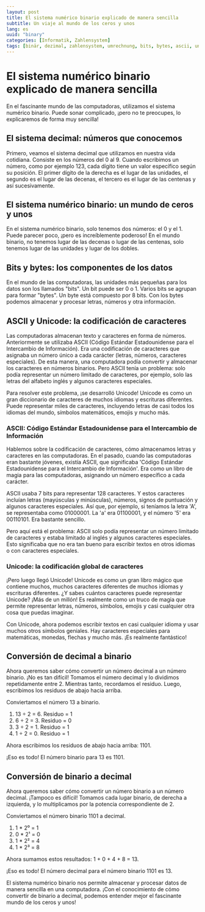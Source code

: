 ```yaml
---
layout: post
title: El sistema numérico binario explicado de manera sencilla
subtitle: Un viaje al mundo de los ceros y unos
lang: es
uuid: "binary"
categories: [Informatik, Zahlensystem]
tags: [binär, dezimal, zahlensystem, umrechnung, bits, bytes, ascii, unicode]
---
```


# El sistema numérico binario explicado de manera sencilla
En el fascinante mundo de las computadoras, utilizamos el sistema numérico binario. Puede sonar complicado, ¡pero no te preocupes, lo explicaremos de forma muy sencilla!

## El sistema decimal: números que conocemos
Primero, veamos el sistema decimal que utilizamos en nuestra vida cotidiana. Consiste en los números del 0 al 9. Cuando escribimos un número, como por ejemplo 123, cada dígito tiene un valor específico según su posición. El primer dígito de la derecha es el lugar de las unidades, el segundo es el lugar de las decenas, el tercero es el lugar de las centenas y así sucesivamente.

## El sistema numérico binario: un mundo de ceros y unos
En el sistema numérico binario, solo tenemos dos números: el 0 y el 1. Puede parecer poco, ¡pero es increíblemente poderoso! En el mundo binario, no tenemos lugar de las decenas o lugar de las centenas, solo tenemos lugar de las unidades y lugar de los dobles.

## Bits y bytes: los componentes de los datos
En el mundo de las computadoras, las unidades más pequeñas para los datos son los llamados "bits". Un bit puede ser 0 o 1. Varios bits se agrupan para formar "bytes". Un byte está compuesto por 8 bits. Con los bytes podemos almacenar y procesar letras, números y otra información.

## ASCII y Unicode: la codificación de caracteres
Las computadoras almacenan texto y caracteres en forma de números. Anteriormente se utilizaba ASCII (Código Estándar Estadounidense para el Intercambio de Información). Era una codificación de caracteres que asignaba un número único a cada carácter (letras, números, caracteres especiales). De esta manera, una computadora podía convertir y almacenar los caracteres en números binarios. Pero ASCII tenía un problema: solo podía representar un número limitado de caracteres, por ejemplo, solo las letras del alfabeto inglés y algunos caracteres especiales.

Para resolver este problema, ¡se desarrolló Unicode! Unicode es como un gran diccionario de caracteres de muchos idiomas y escrituras diferentes. Puede representar miles de caracteres, incluyendo letras de casi todos los idiomas del mundo, símbolos matemáticos, emojis y mucho más.

### ASCII: Código Estándar Estadounidense para el Intercambio de Información
Hablemos sobre la codificación de caracteres, cómo almacenamos letras y caracteres en las computadoras. En el pasado, cuando las computadoras eran bastante jóvenes, existía ASCII, que significaba 'Código Estándar Estadounidense para el Intercambio de Información'. Era como un libro de magia para las computadoras, asignando un número específico a cada carácter.

ASCII usaba 7 bits para representar 128 caracteres. Y estos caracteres incluían letras (mayúsculas y minúsculas), números, signos de puntuación y algunos caracteres especiales. Así que, por ejemplo, si teníamos la letra 'A', se representaba como 01000001. La 'a' era 01100001, y el número '5' era 00110101. Era bastante sencillo.

Pero aquí está el problema: ASCII solo podía representar un número limitado de caracteres y estaba limitado al inglés y algunos caracteres especiales. Esto significaba que no era tan bueno para escribir textos en otros idiomas o con caracteres especiales.

### Unicode: la codificación global de caracteres
¡Pero luego llegó Unicode! Unicode es como un gran libro mágico que contiene muchos, muchos caracteres diferentes de muchos idiomas y escrituras diferentes. ¿Y sabes cuántos caracteres puede representar Unicode? ¡Más de un millón! Es realmente como un truco de magia que permite representar letras, números, símbolos, emojis y casi cualquier otra cosa que puedas imaginar.

Con Unicode, ahora podemos escribir textos en casi cualquier idioma y usar muchos otros símbolos geniales. Hay caracteres especiales para matemáticas, monedas, flechas y mucho más. ¡Es realmente fantástico!

## Conversión de decimal a binario
Ahora queremos saber cómo convertir un número decimal a un número binario. ¡No es tan difícil! Tomamos el número decimal y lo dividimos repetidamente entre 2. Mientras tanto, recordamos el residuo. Luego, escribimos los residuos de abajo hacia arriba.

Conviertamos el número 13 a binario.

1. 13 ÷ 2 = 6. Residuo = 1
2. 6 ÷ 2 = 3. Residuo = 0
3. 3 ÷ 2 = 1. Residuo = 1
4. 1 ÷ 2 = 0. Residuo = 1

Ahora escribimos los residuos de abajo hacia arriba: 1101.

¡Eso es todo! El número binario para 13 es 1101.

## Conversión de binario a decimal
Ahora queremos saber cómo convertir un número binario a un número decimal. ¡Tampoco es difícil! Tomamos cada lugar binario, de derecha a izquierda, y lo multiplicamos por la potencia correspondiente de 2.

Conviertamos el número binario 1101 a decimal.

1. 1 * 2⁰ = 1
2. 0 * 2¹ = 0
3. 1 * 2² = 4
4. 1 * 2³ = 8

Ahora sumamos estos resultados: 1 + 0 + 4 + 8 = 13.

¡Eso es todo! El número decimal para el número binario 1101 es 13.

El sistema numérico binario nos permite almacenar y procesar datos de manera sencilla en una computadora. ¡Con el conocimiento de cómo convertir de binario a decimal, podemos entender mejor el fascinante mundo de los ceros y unos!